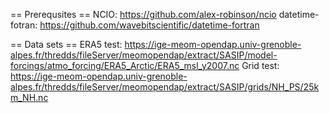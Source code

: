 == Prerequsites ==
NCIO: https://github.com/alex-robinson/ncio
datetime-fotran: https://github.com/wavebitscientific/datetime-fortran

== Data sets ==
ERA5 test: https://ige-meom-opendap.univ-grenoble-alpes.fr/thredds/fileServer/meomopendap/extract/SASIP/model-forcings/atmo_forcing/ERA5_Arctic/ERA5_msl_y2007.nc
Grid test: https://ige-meom-opendap.univ-grenoble-alpes.fr/thredds/fileServer/meomopendap/extract/SASIP/grids/NH_PS/25km_NH.nc
